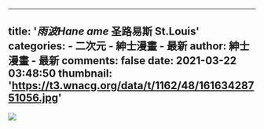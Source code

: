 
---
title: '_雨波Hane ame_ 圣路易斯 St.Louis'
categories: 
    - 二次元
    - 紳士漫畫 - 最新
author: 紳士漫畫 - 最新
comments: false
date: 2021-03-22 03:48:50
thumbnail: 'https://t3.wnacg.org/data/t/1162/48/16163428751056.jpg'
---

<div>   
<img src="https://t3.wnacg.org/data/t/1162/48/16163428751056.jpg" referrerpolicy="no-referrer">  
</div>
            